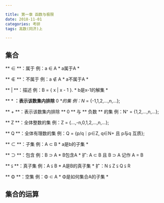 ```yaml
---

title: 第一章 函数与极限
date: 2018-11-01
categories: 考研
tags: 高数(同济)上

---
```


## 集合
** ∈ **：属于
例：a ∈ A * a属于A *

** ∉ **：不属于
例：a ∉ A * a不属于A *

** | **：描述
例：B = { x | x - 1 }. * b是x-1的解集 *

** * **：表示该数集内排除** 0 **的集
例：N* = {-1,1,2,...,n,...};

** + **：表示该数集内排除 ** 0 ** 与 ** 负数 ** 的集
例：N⁺ = {1,2,...,n,...};

** Z **：全体整数的集
例：Z = {...,-n,0,1,2,...,n,...};

** Q **：全体有理数的集
例：Q = {p/q｜p∈Z, q∈N+ 且 p与q 互质};

** ⊂ **：子集
例：A ⊂ B * a是b的子集  *

** ⊃ **：包含
例：B ⊃ A * B包含A *
扩: A ⊂ B 且 B ⊃ A 记作 A = B

** ⫋ **：真子集
例：A ⫋ B * A是B的真子集 *
扩：N ⫋ Z ⫋ Q ⫋ R

** Φ **：空集
例：Φ ⊂ A * Φ是如何集合A的子集 *

## 集合的运算